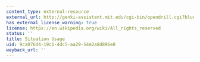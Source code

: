 ```yaml
---
content_type: external-resource
external_url: http://genki-assistant.mit.edu/cgi-bin/opendrill.cgi?blueprintid=282
has_external_license_warning: true
license: https://en.wikipedia.org/wiki/All_rights_reserved
status: ''
title: Situation Usage
uid: 9ca076d4-19c1-4dc5-aa29-54e2a8d896e8
wayback_url: ''
---
```

